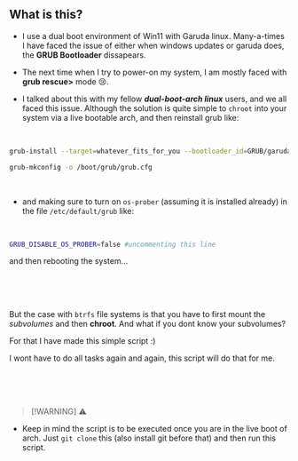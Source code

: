 ## What is this?


- I use a dual boot environment of Win11 with Garuda linux. Many-a-times I have faced the issue of either when windows updates or garuda does, the __GRUB Bootloader__ dissapears.

- The next time when I try to power-on my system, I am mostly faced with __grub rescue>__ mode 😢.

- I talked about this with my fellow ___dual-boot-arch linux___ users, and we all faced this issue. Although the solution is quite simple to `chroot` into your system via a live bootable arch, and then reinstall grub like:

<br>

```bash
grub-install --target=whatever_fits_for_you --bootloader_id=GRUB/garuda_whatever #... basically this thing

grub-mkconfig -o /boot/grub/grub.cfg
```


<br>

- and making sure to turn on `os-prober` (assuming it is installed already) in the file `/etc/default/grub` like:


<br>

```bash
GRUB_DISABLE_OS_PROBER=false #uncommenting this line
```

 and then rebooting the system...


<br>
<br>
<br>


But the case with `btrfs` file systems is that you have to first mount the _subvolumes_ and then __chroot__. And what if you dont know your subvolumes?



For that I have made this simple script :)


I wont have to do all tasks again and again, this script will do that for me.


<br>
<br>
<br>

> [!WARNING] ⚠️
>
-  Keep in mind the script is to be executed once you are in the live boot of arch. Just `git clone` this (also install git before that) and then run this script.

